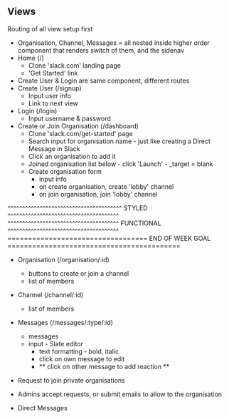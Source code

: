 ## Views

Routing of all view setup first

 - Organisation, Channel, Messages = all nested inside higher order component that renders switch of them, and the sidenav
 - Home (/)
    - Clone 'slack.com' landing page
    - 'Get Started' link
 - Create User & Login are same component, different routes
 - Create User (/signup)
    - Input user info
    - Link to next view
 - Login (/login)
    - Input username & password
 - Create or Join Organisation (/dashboard)
    - Clone 'slack.com/get-started' page
    - Search input for organisation name - just like creating a Direct Message in Slack
    - Click an organisation to add it
    - Joined organisation list below - click 'Launch' - _target = blank
    - Create organisation form
        - input info
        - on create organisation, create 'lobby' channel
        - on join organisation, join 'lobby' channel

^^^^^^^^^^^^^^^^^^^^^^^^^^^^^^^^^^^^^^^    STYLED    ^^^^^^^^^^^^^^^^^^^^^^^^^^^^^^^^^^^^^^
^^^^^^^^^^^^^^^^^^^^^^^^^^^^^^^^^^^^^^   FUNCTIONAL   ^^^^^^^^^^^^^^^^^^^^^^^^^^^^^^^^^^^^^^
==================================   END OF WEEK GOAL   ==========================================

 - Organisation (/organisation/:id)
    - buttons to create or join a channel
    - list of members
 - Channel (/channel/:id)
    - list of members
 - Messages (/messages/:type/:id)
    - messages
    - input - Slate editor
        - text formatting - bold, italic
        - click on own message to edit
        - ** click on other message to add reaction **



 - Request to join private organisations
 - Admins accept requests, or submit emails to allow to the organisation
 - Direct Messages
